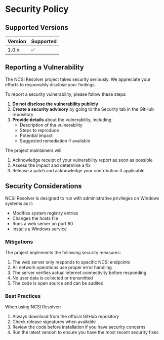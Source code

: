 # Security Policy

## Supported Versions

| Version | Supported          |
| ------- | ------------------ |
| 1.0.x   | :white_check_mark: |

## Reporting a Vulnerability

The NCSI Resolver project takes security seriously. We appreciate your efforts to responsibly disclose your findings.

To report a security vulnerability, please follow these steps:

1. **Do not disclose the vulnerability publicly**
2. **Create a security advisory** by going to the Security tab in the GitHub repository
3. **Provide details** about the vulnerability, including:
   - Description of the vulnerability
   - Steps to reproduce
   - Potential impact
   - Suggested remediation if available

The project maintainers will:

1. Acknowledge receipt of your vulnerability report as soon as possible
2. Assess the impact and determine a fix
3. Release a patch and acknowledge your contribution if applicable

## Security Considerations

NCSI Resolver is designed to run with administrative privileges on Windows systems as it:

- Modifies system registry entries
- Changes the hosts file
- Runs a web server on port 80
- Installs a Windows service

### Mitigations

The project implements the following security measures:

1. The web server only responds to specific NCSI endpoints
2. All network operations use proper error handling
3. The server verifies actual internet connectivity before responding
4. No user data is collected or transmitted
5. The code is open source and can be audited

### Best Practices

When using NCSI Resolver:

1. Always download from the official GitHub repository
2. Check release signatures when available
3. Review the code before installation if you have security concerns
4. Run the latest version to ensure you have the most recent security fixes

